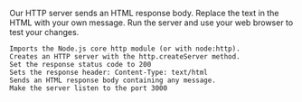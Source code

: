 Our HTTP server sends an HTML response body. Replace the text in the HTML with your own message. Run the server and use your web browser to test your changes.

    Imports the Node.js core http module (or with node:http).
    Creates an HTTP server with the http.createServer method.
    Set the response status code to 200
    Sets the response header: Content-Type: text/html
    Sends an HTML response body containing any message.
    Make the server listen to the port 3000
